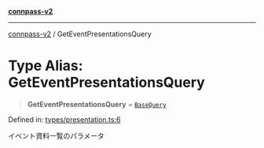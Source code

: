 [**connpass-v2**](../README.md)

***

[connpass-v2](../globals.md) / GetEventPresentationsQuery

# Type Alias: GetEventPresentationsQuery

> **GetEventPresentationsQuery** = [`BaseQuery`](BaseQuery.md)

Defined in: [types/presentation.ts:6](https://github.com/ryohidaka/node-connpass/blob/3b8143bd38fb6f71640f8b4640bd0b7d3330fd98/src/types/presentation.ts#L6)

イベント資料一覧のパラメータ
